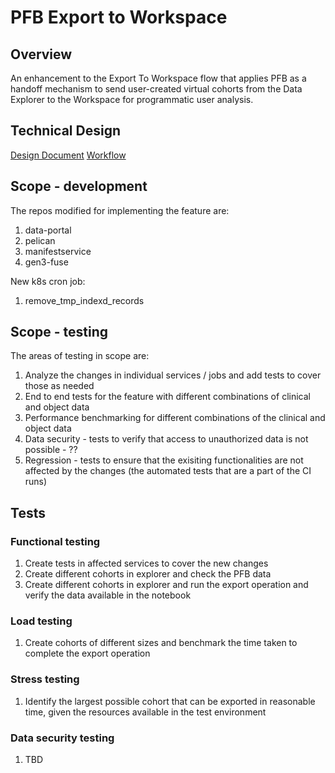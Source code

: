 # PFB Export to Workspace

## Overview
An enhancement to the Export To Workspace flow that applies PFB as a handoff mechanism to send user-created virtual cohorts from the Data Explorer to the Workspace for programmatic user analysis.

## Technical Design
[Design Document](https://docs.google.com/document/d/1954SSzVgDDM41uBksIt9RY7_MRAcCzoaMfmwHtfpFG4)
[Workflow](https://app.lucidchart.com/documents/edit/e0f8a7a9-616d-4c60-9362-e86a59d012cb/0_0)

## Scope - development
The repos modified for implementing the feature are:
1. data-portal
1. pelican
1. manifestservice
1. gen3-fuse

New k8s cron job:
1. remove_tmp_indexd_records

## Scope - testing
The areas of testing in scope are:
1. Analyze the changes in individual services / jobs and add tests to cover those as needed
1. End to end tests for the feature with different combinations of clinical and object data
1. Performance benchmarking for different combinations of the clinical and object data
1. Data security - tests to verify that access to unauthorized data is not possible - ??
1. Regression - tests to ensure that the exisiting functionalities are not affected by the changes (the automated tests that are a part of the CI runs)

## Tests
### Functional testing
1. Create tests in affected services to cover the new changes
1. Create different cohorts in explorer and check the PFB data
1. Create different cohorts in explorer and run the export operation and verify the data available in the notebook

### Load testing
1. Create cohorts of different sizes and benchmark the time taken to complete the export operation

### Stress testing
1. Identify the largest possible cohort that can be exported in reasonable time, given the resources available in the test environment

### Data security testing
1. TBD
